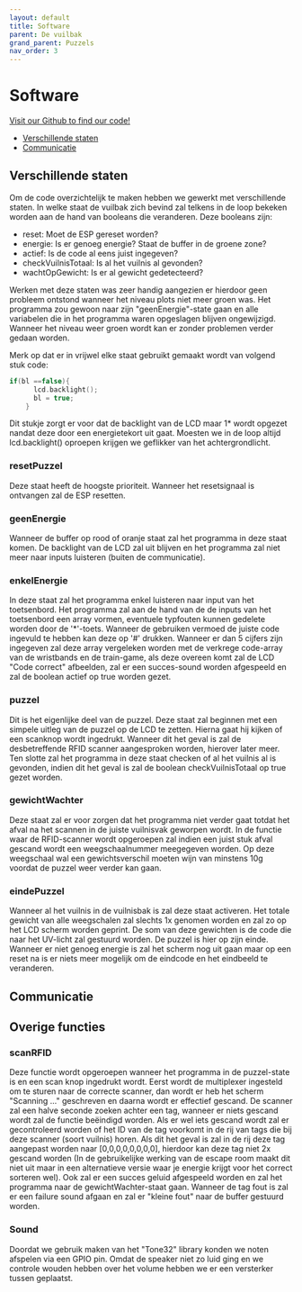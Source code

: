 ```yaml
---
layout: default
title: Software
parent: De vuilbak
grand_parent: Puzzels
nav_order: 3
---
```


# Software

[Visit our Github to find our code!](https://github.com/PLAN-IT-B/BachelorProefGarbage/tree/main/Garbage)

- [Verschillende staten](#verschillende-staten)
- [Communicatie](#communicatie)

## Verschillende staten
Om de code overzichtelijk te maken hebben we gewerkt met verschillende staten. In welke staat de vuilbak zich bevind zal telkens in de loop bekeken worden aan de hand van booleans die veranderen. Deze booleans zijn:
* reset: Moet de ESP gereset worden?
* energie: Is er genoeg energie? Staat de buffer in de groene zone?
* actief: Is de code al eens juist ingegeven?
* checkVuilnisTotaal: Is al het vuilnis al gevonden?
* wachtOpGewicht: Is er al gewicht gedetecteerd?

Werken met deze staten was zeer handig aangezien er hierdoor geen probleem ontstond wanneer het niveau plots niet meer groen was. Het programma zou gewoon naar zijn "geenEnergie"-state gaan en alle variabelen die in het programma waren opgeslagen blijven ongewijzigd. Wanneer het niveau weer groen wordt kan er zonder problemen verder gedaan worden. 

Merk op dat er in vrijwel elke staat gebruikt gemaakt wordt van volgend stuk code:

```c++
if(bl ==false){
      lcd.backlight();
      bl = true;
    }
```
Dit stukje zorgt er voor dat de backlight van de LCD maar 1* wordt opgezet nandat deze door een energietekort uit gaat. Moesten we in de loop altijd lcd.backlight() oproepen krijgen we geflikker van het achtergrondlicht.

### resetPuzzel
Deze staat heeft de hoogste prioriteit. Wanneer het resetsignaal is ontvangen zal de ESP resetten.

### geenEnergie
Wanneer de buffer op rood of oranje staat zal het programma in deze staat komen. De backlight van de LCD zal uit blijven en het programma zal niet meer naar inputs luisteren (buiten de communicatie).

### enkelEnergie
In deze staat zal het programma enkel luisteren naar input van het toetsenbord. Het programma zal aan de hand van de de inputs van het toetsenbord een array vormen, eventuele typfouten kunnen gedelete worden door de '*'-toets. Wanneer de gebruiken vermoed de juiste code ingevuld te hebben kan deze op '#' drukken. Wanneer er dan 5 cijfers zijn ingegeven zal deze array vergeleken worden met de verkrege code-array van de wristbands en de train-game, als deze overeen komt zal de LCD "Code correct" afbeelden, zal er een succes-sound worden afgespeeld en zal de boolean actief op true worden gezet.

### puzzel
Dit is het eigenlijke deel van de puzzel. Deze staat zal beginnen met een simpele uitleg van de puzzel op de LCD te zetten. Hierna gaat hij kijken of een scanknop wordt ingedrukt. Wanneer dit het geval is zal de desbetreffende RFID scanner aangesproken worden, hierover later meer. Ten slotte zal het programma in deze staat checken of al het vuilnis al is gevonden, indien dit het geval is zal de boolean checkVuilnisTotaal op true gezet worden.

### gewichtWachter
Deze staat zal er voor zorgen dat het programma niet verder gaat totdat het afval na het scannen in de juiste vuilnisvak geworpen wordt. In de functie waar de RFID-scanner wordt opgeroepen zal indien een juist stuk afval gescand wordt een weegschaalnummer meegegeven worden. Op deze weegschaal wal een gewichtsverschil moeten wijn van minstens 10g voordat de puzzel weer verder kan gaan.

### eindePuzzel
Wanneer al het vuilnis in de vuilnisbak is zal deze staat activeren. Het totale gewicht van alle weegschalen zal slechts 1x genomen worden en zal zo op het LCD scherm worden geprint. De som van deze gewichten is de code die naar het UV-licht zal gestuurd worden. De puzzel is hier op zijn einde. Wanneer er niet genoeg energie is zal het scherm nog uit gaan maar op een reset na is er niets meer mogelijk om de eindcode en het eindbeeld te veranderen.

## Communicatie


## Overige functies

### scanRFID
Deze functie wordt opgeroepen wanneer het programma in de puzzel-state is en een scan knop ingedrukt wordt. Eerst wordt de multiplexer ingesteld om te sturen naar de correcte scanner, dan wordt er heb het scherm "Scanning ..." geschreven en daarna wordt er effectief gescand. De scanner zal een halve seconde zoeken achter een tag, wanneer er niets gescand wordt zal de functie beëindigd worden. 
Als er wel iets gescand wordt zal er gecontroleerd worden of het ID van de tag voorkomt in de rij van tags die bij deze scanner (soort vuilnis) horen. Als dit het geval is zal in de rij deze tag aangepast worden naar [0,0,0,0,0,0,0,0], hierdoor kan deze tag niet 2x gescand worden (In de gebruikelijke werking van de escape room maakt dit niet uit maar in een alternatieve versie waar je energie krijgt voor het correct sorteren wel). Ook zal er een succes geluid afgespeeld worden en zal het programma naar de gewichtWachter-staat gaan. 
Wanneer de tag fout is zal er een failure sound afgaan en zal er "kleine fout" naar de buffer gestuurd worden.

### Sound
Doordat we gebruik maken van het "Tone32" library konden we noten afspelen via een GPIO pin. Omdat de speaker niet zo luid ging en we controle wouden hebben over het volume hebben we er een versterker tussen geplaatst. 
